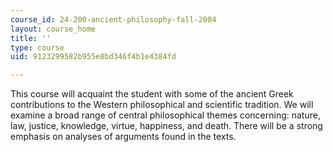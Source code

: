 ```yaml
---
course_id: 24-200-ancient-philosophy-fall-2004
layout: course_home
title: ''
type: course
uid: 9123299582b955e8bd346f4b1e4384fd

---
```

This course will acquaint the student with some of the ancient Greek contributions to the Western philosophical and scientific tradition. We will examine a broad range of central philosophical themes concerning: nature, law, justice, knowledge, virtue, happiness, and death. There will be a strong emphasis on analyses of arguments found in the texts.
